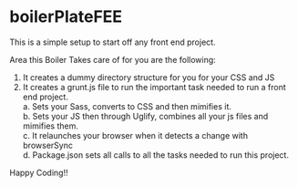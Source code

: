 # boilerPlateFEE
This is a simple setup to start off any front end project. <br>

Area this Boiler Takes care of for you are the following:
  1. It creates a dummy directory structure for you for your CSS and JS
  2. It creates a grunt.js file to run the important task needed to run a front end project.<br>
      a. Sets your Sass, converts to CSS and then mimifies it.<br>
      b. Sets your JS then through Uglify, combines all your js files and mimifies them.<Br>
      c. It relaunches your browser when it detects a change with browserSync<br>
      d. Package.json sets all calls to all the tasks needed to run this project.<br>
      
 Happy Coding!!
